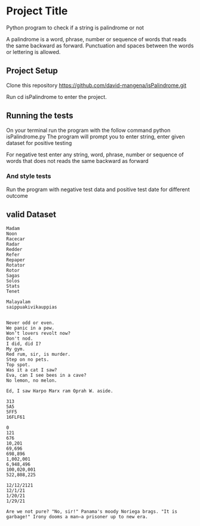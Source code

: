 # Project Title

Python program to check if a string is palindrome or not

A palindrome is a word, phrase, number or sequence of words that reads the same backward as forward. 
Punctuation and spaces between the words or lettering is allowed.

## Project Setup
Clone this repository https://github.com/david-mangena/isPalindrome.git

Run cd isPalindrome to enter the project.


## Running the tests

On your terminal run the program with the follow command python isPalindrome.py
The program will prompt you to enter string, enter given dataset for positive testing 

For negative test enter any string, word, phrase, number or sequence of words that does not reads the same backward as forward

### And style tests

Run the program with negative test data and positive test date for different outcome

## valid Dataset
```
Madam
Noon
Racecar
Radar
Redder
Refer
Repaper
Rotator
Rotor
Sagas
Solos
Stats
Tenet

Malayalam 
saippuakivikauppias


Never odd or even.
We panic in a pew.
Won’t lovers revolt now?
Don't nod.
I did, did I?
My gym.
Red rum, sir, is murder.
Step on no pets.
Top spot.
Was it a cat I saw?
Eva, can I see bees in a cave?
No lemon, no melon.

Ed, I saw Harpo Marx ram Oprah W. aside.

313
5A5
5FF5
16FLF61

0 
121
676
10,201
69,696
698,896
1,002,001
6,948,496
100,020,001
522,808,225

12/12/2121
12/1/21 
1/20/21
1/29/21

Are we not pure? "No, sir!" Panama's moody Noriega brags. "It is garbage!" Irony dooms a man—a prisoner up to new era.
